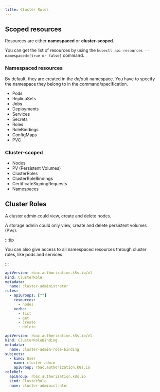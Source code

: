 ```yaml
---
title: Cluster Roles
---
```


## Scoped resources

Resources are either **namespaced** or **cluster-scoped**.

You can get the list of resources by using the `kubectl api-resources --namespaced=[true or false]` command.

### Namespaced resources

By default, they are created in the *default* namespace. You have to specify the namespace they belong to in the 
command/specification.

- Pods
- ReplicaSets
- Jobs
- Deployments
- Services
- Secrets
- Roles
- RoleBindings
- ConfigMaps
- PVC

### Cluster-scoped

- Nodes
- PV (Persistent Volumes)
- ClusterRoles
- ClusterRoleBindings
- CertificateSigningRequests
- Namespaces

## Cluster Roles

A cluster admin could view, create and delete nodes.

A storage admin could only view, create and delete persistent volumes (PVs).

:::tip

You can also give access to all namespaced resources through cluster roles, like pods and services.

:::

```yaml title="cluster-admin-role.yml"
apiVersion: rbac.authorization.k8s.io/v1
kind: ClusterRole
metadata:
  name: cluster-administrator
rules: 
  - apiGroups: [""]
    resources:
      - nodes
    verbs:
      - list
      - get 
      - create
      - delete
```

```yaml title="cluster-admin-role-binding.yml"
apiVersion: rbac.authorization.k8s.io/v1
kind: ClusterRoleBinding
metadata:
  name: cluster-admin-role-binding
subjects:
  - kind: User
    name: cluster-admin
    apiGroup: rbac.authorization.k8s.io
roleRef:
  apiGroup: rbac.authorization.k8s.io
  kind: ClusterRole
  name: cluster-administrator
```
